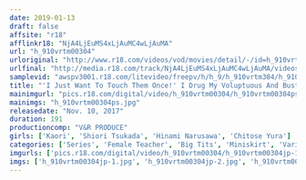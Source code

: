 ```yaml
---
date: 2019-01-13
draft: false
affsite: "r18"
afflinkr18: "NjA4LjEuMS4xLjAuMC4wLjAuMA"
url: "h_910vrtm00304"
urloriginal: "http://www.r18.com/videos/vod/movies/detail/-/id=h_910vrtm00304"
urlfinal: "http://media.r18.com/track/NjA4LjEuMS4xLjAuMC4wLjAuMA/videos/vod/movies/detail/-/id=h_910vrtm00304"
samplevid: "awspv3001.r18.com/litevideo/freepv/h/h_9/h_910vrtm304/h_910vrtm304_dmb_w.mp4"
title: "'I Just Want To Touch Them Once!' I Drug My Voluptuous And Busty Teacher With Sleeping Pills, Enjoy Her Curvaceous Body And Creampie Her Repeatedly! 3"
mainimgurl: "pics.r18.com/digital/video/h_910vrtm00304/h_910vrtm00304ps.jpg"
mainimgs: "h_910vrtm00304ps.jpg"
releasedate: "Nov. 10, 2017"
duration: 191
productioncomp: "V&R PRODUCE"
girls: ['Kaori', 'Shiori Tsukada', 'Hinami Narusawa', 'Chitose Yura']
categories: ['Series', 'Female Teacher', 'Big Tits', 'Miniskirt', 'Variety', 'Big Tits Lover', 'Creampie', 'Substance Use', 'Titty Fuck', 'Hi-Def']
imgurls: ['pics.r18.com/digital/video/h_910vrtm00304/h_910vrtm00304jp-1.jpg', 'pics.r18.com/digital/video/h_910vrtm00304/h_910vrtm00304jp-2.jpg', 'pics.r18.com/digital/video/h_910vrtm00304/h_910vrtm00304jp-3.jpg', 'pics.r18.com/digital/video/h_910vrtm00304/h_910vrtm00304jp-4.jpg', 'pics.r18.com/digital/video/h_910vrtm00304/h_910vrtm00304jp-5.jpg', 'pics.r18.com/digital/video/h_910vrtm00304/h_910vrtm00304jp-6.jpg', 'pics.r18.com/digital/video/h_910vrtm00304/h_910vrtm00304jp-7.jpg', 'pics.r18.com/digital/video/h_910vrtm00304/h_910vrtm00304jp-8.jpg', 'pics.r18.com/digital/video/h_910vrtm00304/h_910vrtm00304jp-9.jpg', 'pics.r18.com/digital/video/h_910vrtm00304/h_910vrtm00304jp-10.jpg', 'pics.r18.com/digital/video/h_910vrtm00304/h_910vrtm00304jp-11.jpg', 'pics.r18.com/digital/video/h_910vrtm00304/h_910vrtm00304jp-12.jpg', 'pics.r18.com/digital/video/h_910vrtm00304/h_910vrtm00304jp-13.jpg', 'pics.r18.com/digital/video/h_910vrtm00304/h_910vrtm00304jp-14.jpg', 'pics.r18.com/digital/video/h_910vrtm00304/h_910vrtm00304jp-15.jpg', 'pics.r18.com/digital/video/h_910vrtm00304/h_910vrtm00304jp-16.jpg', 'pics.r18.com/digital/video/h_910vrtm00304/h_910vrtm00304jp-17.jpg', 'pics.r18.com/digital/video/h_910vrtm00304/h_910vrtm00304jp-18.jpg', 'pics.r18.com/digital/video/h_910vrtm00304/h_910vrtm00304jp-19.jpg', 'pics.r18.com/digital/video/h_910vrtm00304/h_910vrtm00304jp-20.jpg']
imgs: ['h_910vrtm00304jp-1.jpg', 'h_910vrtm00304jp-2.jpg', 'h_910vrtm00304jp-3.jpg', 'h_910vrtm00304jp-4.jpg', 'h_910vrtm00304jp-5.jpg', 'h_910vrtm00304jp-6.jpg', 'h_910vrtm00304jp-7.jpg', 'h_910vrtm00304jp-8.jpg', 'h_910vrtm00304jp-9.jpg', 'h_910vrtm00304jp-10.jpg', 'h_910vrtm00304jp-11.jpg', 'h_910vrtm00304jp-12.jpg', 'h_910vrtm00304jp-13.jpg', 'h_910vrtm00304jp-14.jpg', 'h_910vrtm00304jp-15.jpg', 'h_910vrtm00304jp-16.jpg', 'h_910vrtm00304jp-17.jpg', 'h_910vrtm00304jp-18.jpg', 'h_910vrtm00304jp-19.jpg', 'h_910vrtm00304jp-20.jpg']
---
```

